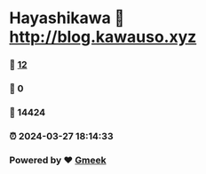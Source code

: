 # Hayashikawa :link: http://blog.kawauso.xyz 
### :page_facing_up: [12](http://blog.kawauso.xyz/tag.html) 
### :speech_balloon: 0 
### :hibiscus: 14424 
### :alarm_clock: 2024-03-27 18:14:33 
### Powered by :heart: [Gmeek](https://github.com/Meekdai/Gmeek)
